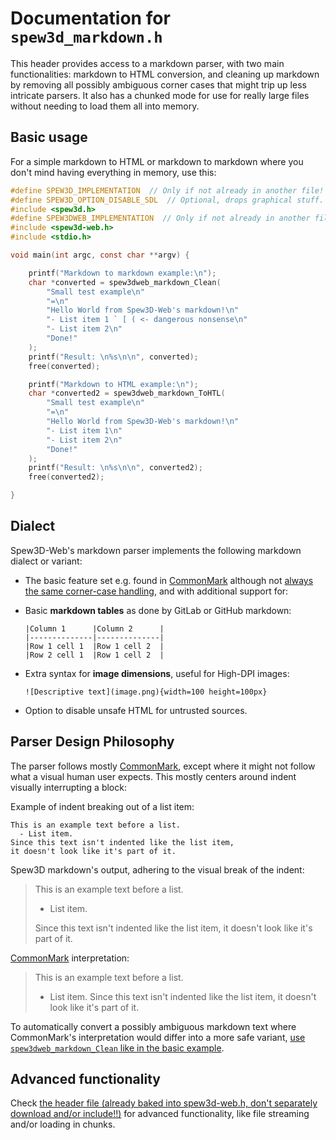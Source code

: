 
Documentation for `spew3d_markdown.h`
=====================================

This header provides access to a markdown parser, with two main
functionalities: markdown to HTML conversion, and cleaning up
markdown by removing all possibly ambiguous corner cases
that might trip up less intricate parsers. It also has a chunked
mode for use for really large files without needing to load them
all into memory.

Basic usage
-----------

For a simple markdown to HTML or markdown to markdown where you
don't mind having everything in memory, use this:

```c
#define SPEW3D_IMPLEMENTATION  // Only if not already in another file!
#define SPEW3D_OPTION_DISABLE_SDL  // Optional, drops graphical stuff.
#include <spew3d.h>
#define SPEW3DWEB_IMPLEMENTATION  // Only if not already in another file!
#include <spew3d-web.h>
#include <stdio.h>

void main(int argc, const char **argv) {

    printf("Markdown to markdown example:\n");
    char *converted = spew3dweb_markdown_Clean(
        "Small test example\n"
        "=\n"
        "Hello World from Spew3D-Web's markdown!\n"
        "- List item 1 ` [ ( <- dangerous nonsense\n"
        "- List item 2\n"
        "Done!"
    );
    printf("Result: \n%s\n\n", converted);
    free(converted);

    printf("Markdown to HTML example:\n");
    char *converted2 = spew3dweb_markdown_ToHTL(
        "Small test example\n"
        "=\n"
        "Hello World from Spew3D-Web's markdown!\n"
        "- List item 1\n"
        "- List item 2\n"
        "Done!"
    );
    printf("Result: \n%s\n\n", converted2);
    free(converted2);

}
```

Dialect
-------

Spew3D-Web's markdown parser implements the following markdown
dialect or variant:

- The basic feature set e.g. found in [CommonMark](
    https://commonmark.org) although not [always the same
  corner-case handling](#parser-design-philosophy), and
  with additional support for:

- Basic **markdown tables** as done by GitLab or GitHub markdown:

      |Column 1      |Column 2      |
      |--------------|--------------|
      |Row 1 cell 1  |Row 1 cell 2  |
      |Row 2 cell 1  |Row 1 cell 2  |

- Extra syntax for **image dimensions**, useful for High-DPI images:

      ![Descriptive text](image.png){width=100 height=100px}

- Option to disable unsafe HTML for untrusted sources.

Parser Design Philosophy
------------------------

The parser follows mostly [CommonMark](https://commonmark.org),
except where it might not follow what a visual human user expects.
This mostly centers around indent visually interrupting a block:

Example of indent breaking out of a list item:

    This is an example text before a list.
      - List item.
    Since this text isn't indented like the list item,
    it doesn't look like it's part of it.

Spew3D markdown's output, adhering to the visual break of the indent:

> This is an example text before a list.
>
>   - List item.
>
> Since this text isn't indented like the list item,
> it doesn't look like it's part of it.

[CommonMark](https://commonmark.org) interpretation:

> This is an example text before a list.
>
>   - List item. Since this text isn't indented
>     like the list item, it doesn't look like
>     it's part of it.

To automatically convert a possibly ambiguous markdown text
where CommonMark's interpretation would differ into a more
safe variant, [use `spew3dweb_markdown_Clean` like in
the basic example](#basic-usage).

Advanced functionality
----------------------

Check [the header file (already baked into spew3d-web.h, don't
separately download and/or include!!)](/include/spew3d_markdown.h)
for advanced functionality, like file streaming and/or loading
in chunks.

